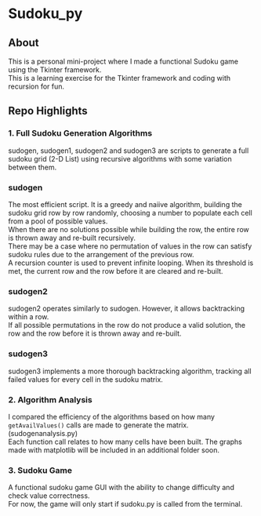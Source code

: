# Sudoku_py

## About
This is a personal mini-project where I made a functional Sudoku game using the Tkinter framework.  
This is a learning exercise for the Tkinter framework and coding with recursion for fun.

## Repo Highlights
### 1.  **Full Sudoku Generation Algorithms**  
  sudogen, sudogen1, sudogen2 and sudogen3 are scripts to generate a full sudoku grid (2-D List) using recursive algorithms with some variation between them.  
### sudogen
The most efficient script. It is a greedy and naiive algorithm, building the sudoku grid row by row randomly, choosing a number to populate each cell from a pool of possible values.    
When there are no solutions possible while building the row, the entire row is thrown away and re-built recursively.   
There may be a case where no permutation of values in the row can satisfy sudoku rules due to the arrangement of the previous row.  
A recursion counter is used to prevent infinite looping. When its threshold is met, the current row and the row before it are cleared and re-built.  

### sudogen2
sudogen2 operates similarly to sudogen. However, it allows backtracking within a row.  
If all possible permutations in the row do not produce a valid solution, the row and the row before it is thrown away and re-built.

### sudogen3  
sudogen3 implements a more thorough backtracking algorithm, tracking all failed values for every cell in the sudoku matrix.  

### 2. Algorithm Analysis 
  I compared the efficiency of the algorithms based on how many ```getAvailValues()``` calls are made to generate the matrix. (sudogenanalysis.py)  
  Each function call relates to how many cells have been built.
  The graphs made with matplotlib will be included in an additional folder soon.
  
### 3. Sudoku Game
  A functional sudoku game GUI with the ability to change difficulty and check value correctness.  
  For now, the game will only start if sudoku.py is called from the terminal. 
 
